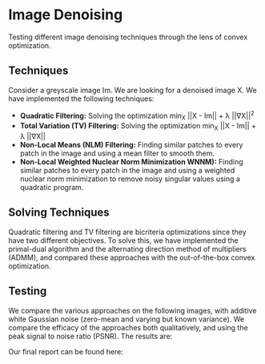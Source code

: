 # Image Denoising
Testing different image denoising techniques through the lens of convex optimization.

## Techniques
Consider a greyscale image Im. We are looking for a denoised image X. We have implemented the following techniques:
- **Quadratic Filtering:** Solving the optimization min<sub>X</sub> ||X - Im|| + &lambda; ||&nabla;X||<sup>2</sup>
- **Total Variation (TV) Filtering:** Solving the optimization min<sub>X</sub> ||X - Im|| + &lambda; ||&nabla;X||
- **Non-Local Means (NLM) Filtering:** Finding similar patches to every patch in the image and using a mean filter to smooth them.
- **Non-Local Weighted Nuclear Norm Minimization WNNM):** Finding similar patches to every patch in the image and using a weighted nuclear norm minimization to remove noisy singular values using a quadratic program.

## Solving Techniques
Quadratic filtering and TV filtering are bicriteria optimizations since they have two different objectives. To solve this, we have implemented the primal-dual algorithm and the alternating direction method of multipliers (ADMM), and compared these approaches with the out-of-the-box convex optimization.

## Testing
We compare the various approaches on the following images, with additive white Gaussian noise (zero-mean and varying but known variance). We compare the efficacy of the approaches both qualitatively, and using the peak signal to noise ratio (PSNR). The results are:

Our final report can be found here:
